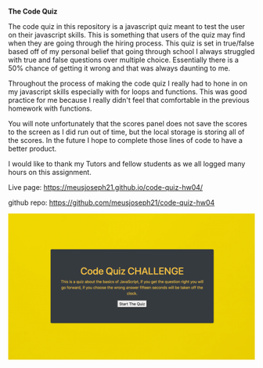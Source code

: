 <strong>The Code Quiz</strong>


The code quiz in this repository is a javascript quiz meant to test the user on their javascript skills. This is something that users of the quiz may find when they are going through the hiring process. This quiz is set in true/false based off of my personal belief that going through school I always struggled with true and false questions over multiple choice. Essentially there is a 50% chance of getting it wrong and that was always daunting to me.

Throughout the process of making the code quiz I really had to hone in on my javascript skills especially with for loops and functions. This was good practice for me because I really didn't feel that comfortable in the previous homework with functions. 

You will note unfortunately that the scores panel does not save the scores to the screen as I did run out of time, but the local storage is storing all of the scores. In the future I hope to complete those lines of code to have a better product.

I would like to thank my Tutors and fellow students as we all logged many hours on this assignment.

Live page: https://meusjoseph21.github.io/code-quiz-hw04/

github repo: https://github.com/meusjoseph21/code-quiz-hw04

<img src = "./assets/images/screenshot.jpg">